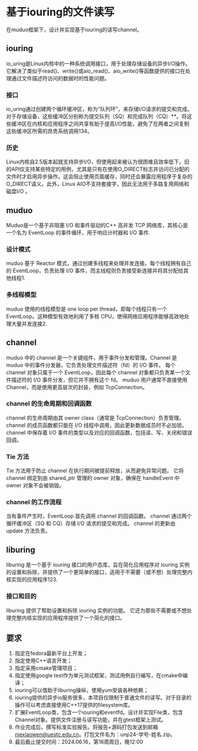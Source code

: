 # 基于iouring的文件读写

在muduo框架下，设计并实现基于iouring的读写channel。

## iouring

io_uring是Linux内核中的一种系统调用接口，用于处理存储设备的异步I/O操作。它解决了类似于read()、write()或aio_read()、aio_write()等函数提供的接口在处理通过文件描述符访问的数据时的性能问题。

### 接口

io_uring通过创建两个循环缓冲区，称为“队列环”，来存储I/O请求的提交和完成。对于存储设备，这些缓冲区分别称为提交队列（SQ）和完成队列（CQ）**。将这些缓冲区在内核和应用程序之间共享有助于提高I/O性能，避免了在两者之间复制这些缓冲区所需的昂贵系统调用134。

### 历史

Linux内核自2.5版本起就支持异步I/O，但使用起来被认为很困难且效率低下。旧的API仅支持某些特定的用例，尤其是只有在使用O_DIRECT标志并访问已分配的文件时才启用异步操作。这会阻止使用页面缓存，同时还会暴露应用程序于复杂的O_DIRECT语义。此外，Linux AIO不支持套接字，因此无法用于多路复用网络和磁盘I/O 。

## muduo

Muduo是一个基于非阻塞 I/O 和事件驱动的C++ 高并发 TCP 网络库，其核心是一个名为 EventLoop 的事件循环，用于响应计时器和 I/O 事件.

### 设计模式

muduo 基于 Reactor 模式，通过创建多线程来处理并发连接。每个线程拥有自己的 EventLoop，负责处理 I/O 事件，而主线程则负责接受新连接并将其分配给其他线程1.

### 多线程模型

muduo 使用的线程模型是 one loop per thread，即每个线程只有一个 EventLoop。这种模型有效地利用了多核 CPU，使得网络应用程序能够高效地处理大量并发连接2.

## channel

muduo 中的 channel 是一个关键组件，用于事件分发和管理。Channel 是 muduo 中的事件分发器，它负责处理文件描述符（fd）的 I/O 事件。
每个 channel 对象只属于一个 EventLoop，因此每个 channel 对象都只负责某一个文件描述符的 I/O 事件分发，但它并不拥有这个 fd。
muduo 用户通常不直接使用 Channel，而是使用更高层次的封装，例如 TcpConnection。

### channel 的生命周期和回调函数

channel 的生命周期由其 owner class（通常是 TcpConnection）负责管理。
channel 的成员函数都只能在 I/O 线程中调用，因此更新数据成员时不必加锁。
channel 中保存着 I/O 事件的类型以及对应的回调函数，包括读、写、关闭和错误回调。

### Tie 方法

Tie 方法用于防止 channel 在执行期间被提前释放，从而避免异常问题。
它将 channel 绑定到由 shared_ptr 管理的 owner 对象，确保在 handleEvent 中 owner 对象不会被销毁。

### channel 的工作流程

当有事件产生时，EventLoop 首先调用 channel 的回调函数。
channel 通过两个循环缓冲区（SQ 和 CQ）存储 I/O 请求的提交和完成。
channel 的更新由 update 方法负责。

## liburing

liburing 是一个基于 iouring 接口的用户态库，旨在简化应用程序对 iouring 实例的设置和拆除，并提供了一个更简单的接口，适用于不需要（或不想）处理完整内核实现的应用程序123.

### 接口和目的

liburing 提供了帮助设置和拆除 iouring 实例的功能。
它还为那些不需要或不想处理完整内核实现的应用程序提供了一个简化的接口。

## 要求

1. 指定在fedora最新平台上开发；
2. 指定使用C++语言开发；
3. 指定采用cmake管理项目；
4. 指定使用google test作为单元测试框架，测试用例自行编写，在cmake中编译；
5. iouring可以借助于liburing操纵，使用yum安装各种依赖；
6. iouring提供的异步io服务很多，本项目仅限制于普通文件的读写。对于目录的操作可以考虑直接使用C++17提供的filesystem库。
7. 扩展EventLoop类，包含一个iouring和eventfd。设计并实现File类，包含Channel对象。提供文件注册与读写功能，并在gtest框架上测试。
8. 作业完成后，撰写标准实验报告。将报告+源码打包发送到邮箱 niexiaowen@uestc.edu.cn。打包文件名为：unp24-学号-姓名.zip。
9. 最后截止提交时间：2024.06.16，第16周周日，晚12:00
